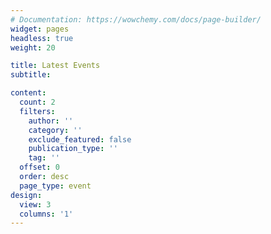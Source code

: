 ```yaml
---
# Documentation: https://wowchemy.com/docs/page-builder/
widget: pages
headless: true
weight: 20

title: Latest Events
subtitle:

content:
  count: 2
  filters:
    author: ''
    category: ''
    exclude_featured: false
    publication_type: ''
    tag: ''
  offset: 0
  order: desc
  page_type: event
design:
  view: 3
  columns: '1'
---
```

